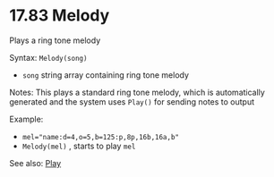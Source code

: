 # 17.83 Melody 

Plays a ring tone melody 

Syntax: `Melody(song)` 

* `song` string array containing ring tone melody 

Notes: This plays a standard ring tone melody, which is automatically generated and the system uses `Play()` for sending notes to output 

Example: 

* `mel="name:d=4,o=5,b=125:p,8p,16b,16a,b"`
* `Melody(mel)` , starts to play `mel` 

See also: [Play](/17-api-native-functions/1780-play.md)

